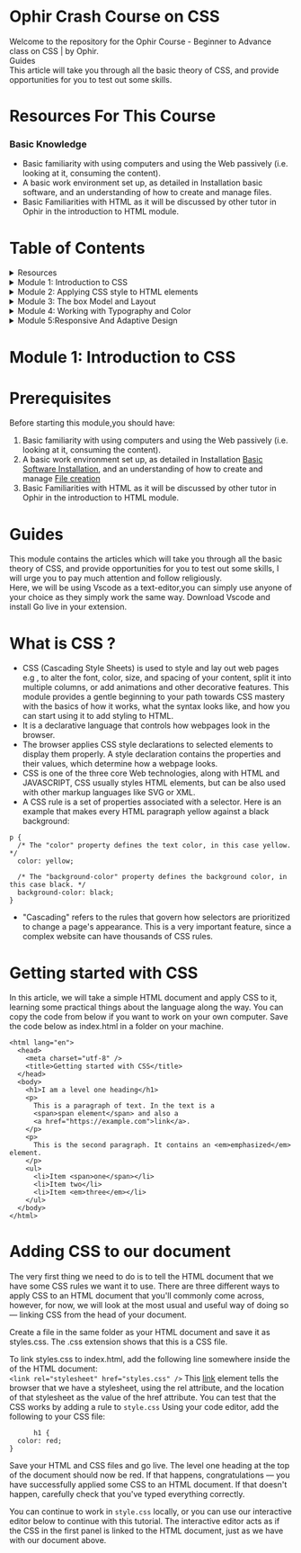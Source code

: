 # **Ophir Crash Course on CSS**
Welcome to the repository for the Ophir Course - Beginner to Advance class on CSS | by Ophir. 
      <br>Guides</br>
This article will take you through all the basic theory of CSS, and provide opportunities for you to test out some skills.
#  **Resources For This Course**
### Basic Knowledge
* 	Basic familiarity with using computers and using the Web passively (i.e. looking at it, consuming the content).
* A basic work environment set up, as detailed in Installation basic software, and an understanding of how to create and manage files.
* Basic Familiarities with HTML as it will be discussed by other tutor in Ophir in the introduction to HTML module.
# **Table of Contents**
<details>
<summary> Resources</summary>
<br>Guides
<br> Basic Knowledge
</details>
<details>
<summary>Module 1: Introduction to CSS </summary>
<br>Getting Started with CSS
<br> Adding CSS to our document  
<br> Understanding Basics CSS Selectors
<br> CSS Properties and Value
</details>
<details>
<summary>Module 2: Applying CSS style to HTML elements </summary>
<br>CSS External Stylesheet and it's Application
<br> CSS Internal Stylesheet and it's Application
<br> CSS Inline Styles and it's Application
<br>Playing with the CSS in this article
<br>Summary
</details>
<details>
<summary>Module 3: The box Model and Layout </summary>
<br>Objectives 
<br> Box MOdel Behaviour
<br> Standard and Alternative box model
<br> Playing with the CSS in this article
<br> Block Model References 
</details>
<details>
<summary>Module 4: Working with Typography and Color </summary>
<br>CSS Typography Properties in CSS 
<br> Font Property
<br> Spacing Property
<br> Conclusion
</details>
<details>
<summary>Module 5:Responsive And Adaptive Design</summary>
<br> Advanced CSS techniques such as CSS Grid and Flexbox
<br> Flexible Layouts and Grid
<br> Conclusion
</details>

#  **Module 1: Introduction to CSS**
#  **Prerequisites**
Before starting this module,you should have:
1.	Basic familiarity with using computers and using the Web passively (i.e. looking at it, consuming the content).
2. A basic work environment set up, as detailed in Installation [Basic Software Installation](https://developer.mozilla.org/en-US/docs/Learn/Getting_started_with_the_web/Installing_basic_software), and an understanding of how to create and manage [File creation](https://developer.mozilla.org/en-US/docs/Learn/Getting_started_with_the_web/Dealing_with_files) 
3. Basic Familiarities with HTML as it will be discussed by other tutor in Ophir in the introduction to HTML module.
#  **Guides**
This module contains the articles which will take you through all the basic theory of CSS, and provide opportunities for you to test out some skills, I will urge you to pay much attention and follow religiously.
<br>Here, we will be using Vscode as a text-editor,you can simply use anyone of your choice as they simply work the same way.
Download Vscode and install Go live in your extension.
#  What is CSS ?
* CSS (Cascading Style Sheets) is used to style and lay out web pages e.g , to alter the font, color, size, and spacing of your content, split it into multiple columns, or add animations and other decorative features. This module provides a gentle beginning to your path towards CSS mastery with the basics of how it works, what the syntax looks like, and how you can start using it to add styling to HTML.<br>
* It is a declarative language that controls how webpages look in the browser.<br>
* The browser applies CSS style declarations to selected elements to display them properly. A style declaration contains the properties and their values, which determine how a webpage looks.<br>
* CSS is one of the three core Web technologies, along with HTML and JAVASCRIPT, CSS usually styles HTML elements, but can be also used with other markup languages like SVG or XML.<br>
* A CSS rule is a set of properties associated with a selector. Here is an example that makes every HTML paragraph yellow against a black background:
``` /* The selector "p" indicates that all paragraphs in the document will be affected by that rule */
p {
  /* The "color" property defines the text color, in this case yellow. */
  color: yellow;

  /* The "background-color" property defines the background color, in this case black. */
  background-color: black;
}
```
* "Cascading" refers to the rules that govern how selectors are prioritized to change a page's appearance. This is a very important feature, since a complex website can have thousands of CSS rules. 
# **Getting started with CSS**
In this article, we will take a simple HTML document and apply CSS to it, learning some practical things about the language along the way.
You can copy the code from below if you want to work on your own computer. Save the code below as index.html in a folder on your machine.
```<!DOCTYPE html>
<html lang="en">
  <head>
    <meta charset="utf-8" />
    <title>Getting started with CSS</title>
  </head>
  <body>
    <h1>I am a level one heading</h1>
    <p>
      This is a paragraph of text. In the text is a
      <span>span element</span> and also a
      <a href="https://example.com">link</a>.
    </p>
    <p>
      This is the second paragraph. It contains an <em>emphasized</em> element.
    </p>
    <ul>
      <li>Item <span>one</span></li>
      <li>Item two</li>
      <li>Item <em>three</em></li>
    </ul>
  </body>
</html>
```
# Adding CSS to our document
The very first thing we need to do is to tell the HTML document that we have some CSS rules we want it to use. There are three different ways to apply CSS to an HTML document that you'll commonly come across, however, for now, we will look at the most usual and useful way of doing so — linking CSS from the head of your document.

Create a file in the same folder as your HTML document and save it as styles.css. The .css extension shows that this is a CSS file.

To link styles.css to index.html, add the following line somewhere inside the <head> of the HTML document:<br>
      ```<link rel="stylesheet" href="styles.css" />```
This [link](https://developer.mozilla.org/en-US/docs/Web/HTML/Element/link) element tells the browser that we have a stylesheet, using the rel attribute, and the location of that stylesheet as the value of the href attribute. You can test that the CSS works by adding a rule to ```style.css``` Using your code editor, add the following to your CSS file:
```
      h1 {
  color: red;
}
```
Save your HTML and CSS files and go live. The level one heading at the top of the document should now be red. If that happens, congratulations — you have successfully applied some CSS to an HTML document. If that doesn't happen, carefully check that you've typed everything correctly.

You can continue to work in ```style.css``` locally, or you can use our interactive editor below to continue with this tutorial. The interactive editor acts as if the CSS in the first panel is linked to the HTML document, just as we have with our document above.


























